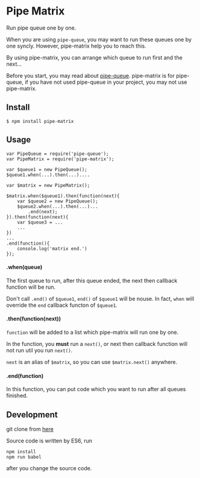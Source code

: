 # Pipe Matrix

Run pipe queue one by one.

When you are using `pipe-queue`, you may want to run these queues one by one syncly. However, pipe-matrix help you to reach this.

By using pipe-matrix, you can arrange which queue to run first and the next...

Before you start, you may read about [pipe-queue](https://github.com/tangshuang/pipe-queue). pipe-matrix is for pipe-queue, if you have not used pipe-queue in your project, you may not use pipe-matrix.

## Install

```
$ npm install pipe-matrix
```

## Usage

```
var PipeQueue = require('pipe-queue');
var PipeMatrix = require('pipe-matrix');

var $queue1 = new PipeQueue();
$queue1.when(...).then(...)....

var $matrix = new PipeMatrix();

$matrix.when($queue1).then(function(next){
	var $queue2 = new PipeQueue();
	$queue2.when(...).then(...)...
		.end(next);
}).then(function(next){
	var $queue3 = ...
	...
})
...
.end(function(){
	console.log('matrix end.')
});
```

#### .when(queue)

The first queue to run, after this queue ended, the next then callback function will be run.

Don't call `.end()` of `$queue1`, `end()` of `$queue1` will be nouse. In fact, `when` will override the `end` callback functon of `$queue1`.

#### .then(function(next))

`function` will be added to a list which pipe-matrix will run one by one.

In the function, you **must** run a `next()`, or next then callback function will not run util you run `next()`.

`next` is an alias of `$matrix`, so you can use `$matrix.next()` anywhere.

#### .end(function)

In this function, you can put code which you want to run after all queues finished.

## Development

git clone from [here](https://github.com/tangshuang/pipe-matrix)

Source code is written by ES6, run 

```
npm install
npm run babel
```

after you change the source code.